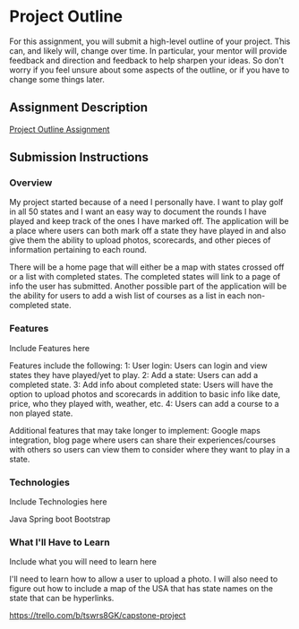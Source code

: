 # Project Outline
For this assignment, you will submit a high-level outline of your project. This can, and likely will, change over time. In particular, your mentor will provide feedback and direction and feedback to help sharpen your ideas. So don't worry if you feel unsure about some aspects of the outline, or if you have to change some things later.

## Assignment Description
[Project Outline Assignment](https://education.launchcode.org/liftoff/assignments/project-outline/)

## Submission Instructions

### Overview
My project started because of a need I personally have. I want to play golf in all 50 states and I want an easy way to document the rounds I have played and keep track of the ones I have marked off. The application will be a place where users can both mark off a state they have played in and also give them the ability to upload photos, scorecards, and other pieces of information pertaining to each round. 

There will be a home page that will either be a map with states crossed off or a list with completed states. The completed states will link to a page of info the user has submitted. Another possible part of the application will be the ability for users to add a wish list of courses as a list in each non-completed state.


### Features
Include Features here

Features include the following:
1: User login: Users can login and view states they have played/yet to play.
2: Add a state: Users can add a completed state.
3: Add info about completed state: Users will have the option to upload photos and scorecards in addition to basic info like date, price, who they played with, weather, etc.
4: Users can add a course to a non played state.

Additional features that may take longer to implement: Google maps integration, blog page where users can share their experiences/courses with others so users can view them to consider where they want to play in a state.

### Technologies
Include Technologies here

Java
Spring boot
Bootstrap

### What I'll Have to Learn
Include what you will need to learn here

I'll need to learn how to allow a user to upload a photo. I will also need to figure out how to include a map of the USA that has state names on the state that can be hyperlinks.

https://trello.com/b/tswrs8GK/capstone-project
